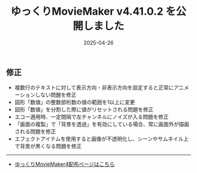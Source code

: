 ﻿---
title: ゆっくりMovieMaker v4.41.0.2 を公開しました
date: 2025-04-26
tags: [YMM4,お知らせ]
---
## 修正
- 複数行のテキストに対して表示方向・非表示方向を設定すると正常にアニメーションしない問題を修正
- 図形「数値」の整数部桁数の値の範囲を1以上に変更
- 図形「数値」を分割した際に値がリセットされる問題を修正
- エコー適用時、一定間隔で左チャンネルにノイズが入る問題を修正
- 「画面の複製」で「背景を透過」を有効にしている場合、常に画面外が描画される問題を修正
- エフェクトアイテムを使用すると画像が不透明化し、シーンやサムネイル上で背景が黒くなる問題を修正

---

- [ゆっくりMovieMaker4配布ページはこちら](../index.md)